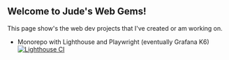 ## Welcome to Jude's Web Gems!

This page show's the web dev projects that I've created or am working on.


- Monorepo with Lighthouse and Playwright (eventually Grafana K6)
[![Lighthouse CI](https://github.com/jhrkirby1/webMovieApp/actions/workflows/lighthouse.yml/badge.svg?branch=main)](https://github.com/jhrkirby1/webMovieApp/actions/workflows/lighthouse.yml)

